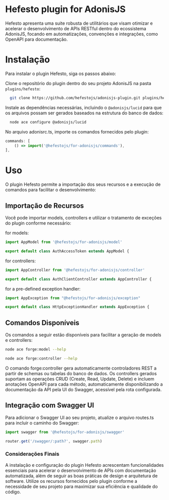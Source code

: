 # Hefesto plugin for AdonisJS
Hefesto apresenta uma suite robusta de utilitários que visam otimizar e acelerar o desenvolvimento de APIs RESTful dentro do ecossistema AdonisJS, focando em automatizações, convenções e integrações, como OpenAPI para documentação.

# Instalação
Para instalar o plugin Hefesto, siga os passos abaixo:

Clone o repositório do plugin dentro do seu projeto AdonisJS na pasta `plugins/hefesto`:
```zsh
  git clone https://github.com/hefestojs/adonisjs-plugin.git plugins/hefesto
```

Instale as dependências necessárias, incluindo o `@adonisjs/lucid` para que os arquivos possam ser gerados baseados na estrutura do banco de dados:

```zsh
  node ace configure @adonisjs/lucid
```

No arquivo adonisrc.ts, importe os comandos fornecidos pelo plugin:

```javascript
commands: [
    () => import('@hefestojs/for-adonisjs/commands'),
],
```

# Uso
O plugin Hefesto permite a importação dos seus recursos e a execução de comandos para facilitar o desenvolvimento:

## Importação de Recursos
Você pode importar models, controllers e utilizar o tratamento de exceções do plugin conforme necessário:

for models:
```javascript
import AppModel from '@hefestojs/for-adonisjs/model'

export default class AuthAccessToken extends AppModel { 
```

for controllers:
```javascript
import AppController from '@hefestojs/for-adonisjs/controller'

export default class AuthClientController extends AppController {
```

for a pre-defined exception handler:
```javascript
import AppException from "@hefestojs/for-adonisjs/exception"

export default class HttpExceptionHandler extends AppException {
```

## Comandos Disponíveis
Os comandos a seguir estão disponíveis para facilitar a geração de models e controllers:

```zsh
node ace forge:model --help

node ace forge:controller --help
```
O comando forge:controller gera automaticamente controladores REST a partir de schemas ou tabelas do banco de dados. Os controllers gerados suportam as operações CRUD (Create, Read, Update, Delete) e incluem anotações OpenAPI para cada método, automaticamente disponibilizando a documentação da API pela UI do Swagger, acessível pela rota configurada.

## Integração com Swagger UI
Para adicionar o Swagger UI ao seu projeto, atualize o arquivo routes.ts para incluir o caminho do Swagger:

```javascript
import swagger from '@hefestojs/for-adonisjs/swagger'

router.get('/swagger/:path?', swagger.path)
```

### Considerações Finais
A instalação e configuração do plugin Hefesto acrescentam funcionalidades essenciais para acelerar o desenvolvimento de APIs com documentação automatizada, além de seguir as boas práticas de design e arquitetura de software. Utilize os recursos fornecidos pelo plugin conforme a necessidade de seu projeto para maximizar sua eficiência e qualidade do código.